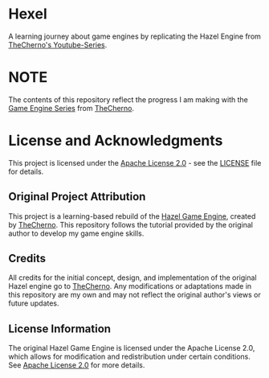# Hexel

A learning journey about game engines by replicating the Hazel Engine from [TheCherno's Youtube-Series](https://thecherno.com/engine).

# NOTE

The contents of this repository reflect the progress I am making with the [Game Engine Series](https://thecherno.com/engine) from [TheCherno](https://www.youtube.com/@TheCherno).

# License and Acknowledgments

This project is licensed under the [Apache License 2.0](LICENSE) - see the [LICENSE](LICENSE) file for details.

## Original Project Attribution
This project is a learning-based rebuild of the [Hazel Game Engine](https://github.com/TheCherno/Hazel), created by [TheCherno](https://github.com/TheCherno/). This repository follows the tutorial provided by the original author to develop my game engine skills.

## Credits
All credits for the initial concept, design, and implementation of the original Hazel engine go to [TheCherno](https://github.com/TheCherno/). Any modifications or adaptations made in this repository are my own and may not reflect the original author's views or future updates.

## License Information
The original Hazel Game Engine is licensed under the Apache License 2.0, which allows for modification and redistribution under certain conditions. See [Apache License 2.0](https://github.com/TheCherno/Hazel/blob/master/LICENSE) for more details.
